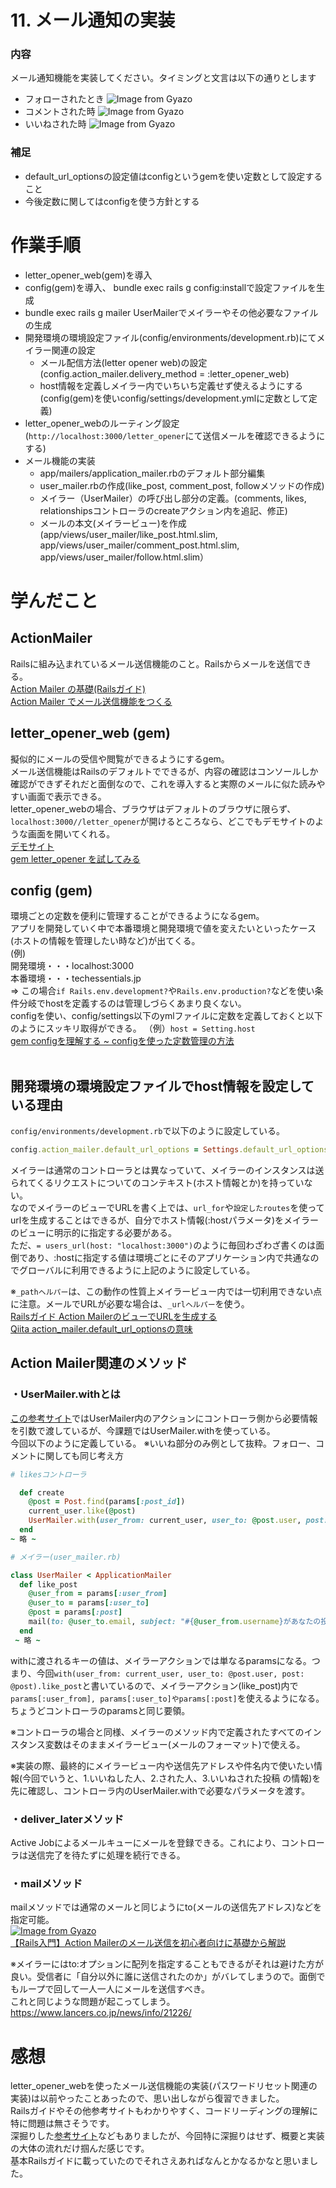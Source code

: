 # 11. メール通知の実装
### 内容
メール通知機能を実装してください。タイミングと文言は以下の通りとします
- フォローされたとき
![Image from Gyazo](https://i.gyazo.com/54082216ed23b2aa31cdf61e38790222.png)
- コメントされた時
![Image from Gyazo](https://i.gyazo.com/91f139a69df72e5174eda7e335099e08.png)
- いいねされた時
![Image from Gyazo](https://i.gyazo.com/cef7164bc671f9c99a11db0001556db3.png)

### 補足
- default_url_optionsの設定値はconfigというgemを使い定数として設定すること
- 今後定数に関してはconfigを使う方針とする

# 作業手順
- letter_opener_web(gem)を導入
- config(gem)を導入、 bundle exec rails g config:installで設定ファイルを生成
- bundle exec rails g mailer UserMailerでメイラーやその他必要なファイルの生成
- 開発環境の環境設定ファイル(config/environments/development.rb)にてメイラー関連の設定
  - メール配信方法(letter opener web)の設定(config.action_mailer.delivery_method = :letter_opener_web)  
  - host情報を定義しメイラー内でいちいち定義せず使えるようにする(config(gem)を使いconfig/settings/development.ymlに定数として定義)  
- letter_opener_webのルーティング設定(`http://localhost:3000/letter_opener`にて送信メールを確認できるようにする)
- メール機能の実装
  - app/mailers/application_mailer.rbのデフォルト部分編集
  - user_mailer.rbの作成(like_post, comment_post, followメソッドの作成)
  - メイラー（UserMailer）の呼び出し部分の定義。(comments, likes, relationshipsコントローラのcreateアクション内を追記、修正)
  - メールの本文(メイラービュー)を作成(app/views/user_mailer/like_post.html.slim, app/views/user_mailer/comment_post.html.slim, app/views/user_mailer/follow.html.slim）


# 学んだこと
## ActionMailer
Railsに組み込まれているメール送信機能のこと。Railsからメールを送信できる。  
[Action Mailer の基礎(Railsガイド)](https://railsguides.jp/action_mailer_basics.html)  
[Action Mailer でメール送信機能をつくる](https://qiita.com/annaaida/items/81d8a3f1b7ae3b52dc2b)
<br>

## letter_opener_web (gem)
擬似的にメールの受信や閲覧ができるようにするgem。  
メール送信機能はRailsのデフォルトでできるが、内容の確認はコンソールしか確認ができずそれだと面倒なので、これを導入すると実際のメールに似た読みやすい画面で表示できる。  
letter_opener_webの場合、ブラウザはデフォルトのブラウザに限らず、`localhost:3000//letter_opener`が開けるところなら、どこでもデモサイトのような画面を開いてくれる。   
[デモサイト](http://letter-opener-web.herokuapp.com/)  
[gem letter_opener を試してみる](https://qiita.com/tanutanu/items/c6193c4c2c352ac152ec)
<br>

## config (gem)
環境ごとの定数を便利に管理することができるようになるgem。  
アプリを開発していく中で本番環境と開発環境で値を変えたいといったケース(ホストの情報を管理したい時など)が出てくる。  
(例)  
開発環境・・・localhost:3000  
本番環境・・・techessentials.jp  
=> この場合`if Rails.env.development?`や`Rails.env.production?`などを使い条件分岐でhostを定義するのは管理しづらくあまり良くない。  
configを使い、config/settings以下のymlファイルに定数を定義しておくと以下のようにスッキリ取得ができる。
（例）`host = Setting.host`  
[gem configを理解する ~ configを使った定数管理の方法](https://qiita.com/tanutanu/items/8d3b06d0d42af114a383)  
<br>
## 開発環境の環境設定ファイルでhost情報を設定している理由
`config/environments/development.rb`で以下のように設定している。
```rb
config.action_mailer.default_url_options = Settings.default_url_options.to_h
```
メイラーは通常のコントローラとは異なっていて、メイラーのインスタンスは送られてくるリクエストについてのコンテキスト(ホスト情報とか)を持っていない。  
なのでメイラーのビューでURLを書く上では、`url_for`や`設定したroutes`を使ってurlを生成することはできるが、自分でホスト情報(:hostパラメータ)をメイラーのビューに明示的に指定する必要がある。  
ただ、`= users_url(host: "localhost:3000")`のように毎回わざわざ書くのは面倒であり、:hostに指定する値は環境ごとにそのアプリケーション内で共通なのでグローバルに利用できるように上記のように設定している。  
  
※`_pathヘルパー`は、この動作の性質上メイラービュー内では一切利用できない点に注意。メールでURLが必要な場合は、`_urlヘルパー`を使う。  
[Railsガイド Action MailerのビューでURLを生成する
](https://railsguides.jp/action_mailer_basics.html#action-mailer%E3%81%AE%E3%83%93%E3%83%A5%E3%83%BC%E3%81%A7url%E3%82%92%E7%94%9F%E6%88%90%E3%81%99%E3%82%8B)  
[Qiita action_mailer.default_url_optionsの意味](https://qiita.com/minoriinoue/items/393d61b854a34358d102)

## Action Mailer関連のメソッド
### ・UserMailer.withとは
[この参考サイト](https://qiita.com/annaaida/items/81d8a3f1b7ae3b52dc2b)ではUserMailer内のアクションにコントローラ側から必要情報を引数で渡しているが、今課題ではUserMailer.withを使っている。  
今回以下のように定義している。 ※いいね部分のみ例として抜粋。フォロー、コメントに関しても同じ考え方
```rb
# likesコントローラ

  def create
    @post = Post.find(params[:post_id])
    current_user.like(@post)
    UserMailer.with(user_from: current_user, user_to: @post.user, post: @post).like_post.deliver_later if current_user.like(@post)
  end
~ 略 ~
```
```rb
# メイラー(user_mailer.rb)

class UserMailer < ApplicationMailer
  def like_post
    @user_from = params[:user_from]
    @user_to = params[:user_to]
    @post = params[:post]
    mail(to: @user_to.email, subject: "#{@user_from.username}があなたの投稿にいいねしました")
  end
 ~ 略 ~
```
withに渡されるキーの値は、メイラーアクションでは単なるparamsになる。つまり、今回`with(user_from: current_user, user_to: @post.user, post: @post).like_post`と書いているので、メイラーアクション(like_post)内で`params[:user_from], params[:user_to]やparams[:post]`を使えるようになる。  
ちょうどコントローラのparamsと同じ要領。  
  
※コントローラの場合と同様、メイラーのメソッド内で定義されたすべてのインスタンス変数はそのままメイラービュー(メールのフォーマット)で使える。  
  
※実装の際、最終的にメイラービュー内や送信先アドレスや件名内で使いたい情報(今回でいうと、1.いいねした人、2.された人、3.いいねされた投稿 の情報)を先に確認し、コントローラ内のUserMailer.withで必要なパラメータを渡す。  
  
### ・deliver_laterメソッド
Active Jobによるメールキューにメールを登録できる。これにより、コントローラは送信完了を待たずに処理を続行できる。  

### ・mailメソッド 
mailメソッドでは通常のメールと同じようにto(メールの送信先アドレス)などを指定可能。  
[![Image from Gyazo](https://i.gyazo.com/549cfd3cb873d2a90dbc58f535ec5af8.png)](https://gyazo.com/549cfd3cb873d2a90dbc58f535ec5af8)  
[【Rails入門】Action Mailerのメール送信を初心者向けに基礎から解説](https://www.sejuku.net/blog/48739)  
  
※メイラーにはto:オプションに配列を指定することもできるがそれは避けた方が良い。受信者に「自分以外に誰に送信されたのか」がバレてしまうので。面倒でもループで回して一人一人にメールを送信すべき。  
これと同じような問題が起こってしまう。  
https://www.lancers.co.jp/news/info/21226/  
  
# 感想
letter_opener_webを使ったメール送信機能の実装(パスワードリセット関連の実装)は以前やったことあったので、思い出しながら復習できました。  
Railsガイドやその他参考サイトもわかりやすく、コードリーディングの理解に特に問題は無さそうです。  
深掘りした[参考サイト](https://qiita.com/fursich/items/bb75a06714bcad6a0afb)などもありましたが、今回特に深掘りはせず、概要と実装の大体の流れだけ掴んだ感じです。  
基本Railsガイドに載っていたのでそれさえあればなんとかなるかなと思いました。  
